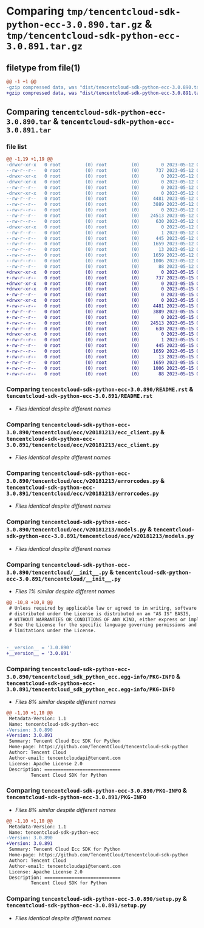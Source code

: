 # Comparing `tmp/tencentcloud-sdk-python-ecc-3.0.890.tar.gz` & `tmp/tencentcloud-sdk-python-ecc-3.0.891.tar.gz`

## filetype from file(1)

```diff
@@ -1 +1 @@
-gzip compressed data, was "dist/tencentcloud-sdk-python-ecc-3.0.890.tar", last modified: Fri May 12 02:09:32 2023, max compression
+gzip compressed data, was "dist/tencentcloud-sdk-python-ecc-3.0.891.tar", last modified: Mon May 15 03:23:59 2023, max compression
```

## Comparing `tencentcloud-sdk-python-ecc-3.0.890.tar` & `tencentcloud-sdk-python-ecc-3.0.891.tar`

### file list

```diff
@@ -1,19 +1,19 @@
-drwxr-xr-x   0 root         (0) root         (0)        0 2023-05-12 02:09:32.000000 tencentcloud-sdk-python-ecc-3.0.890/
--rw-r--r--   0 root         (0) root         (0)      737 2023-05-12 02:09:32.000000 tencentcloud-sdk-python-ecc-3.0.890/README.rst
-drwxr-xr-x   0 root         (0) root         (0)        0 2023-05-12 02:09:32.000000 tencentcloud-sdk-python-ecc-3.0.890/tencentcloud/
-drwxr-xr-x   0 root         (0) root         (0)        0 2023-05-12 02:09:32.000000 tencentcloud-sdk-python-ecc-3.0.890/tencentcloud/ecc/
--rw-r--r--   0 root         (0) root         (0)        0 2023-05-12 02:09:32.000000 tencentcloud-sdk-python-ecc-3.0.890/tencentcloud/ecc/__init__.py
-drwxr-xr-x   0 root         (0) root         (0)        0 2023-05-12 02:09:32.000000 tencentcloud-sdk-python-ecc-3.0.890/tencentcloud/ecc/v20181213/
--rw-r--r--   0 root         (0) root         (0)     4481 2023-05-12 02:09:32.000000 tencentcloud-sdk-python-ecc-3.0.890/tencentcloud/ecc/v20181213/ecc_client.py
--rw-r--r--   0 root         (0) root         (0)     3889 2023-05-12 02:09:32.000000 tencentcloud-sdk-python-ecc-3.0.890/tencentcloud/ecc/v20181213/errorcodes.py
--rw-r--r--   0 root         (0) root         (0)        0 2023-05-12 02:09:32.000000 tencentcloud-sdk-python-ecc-3.0.890/tencentcloud/ecc/v20181213/__init__.py
--rw-r--r--   0 root         (0) root         (0)    24513 2023-05-12 02:09:32.000000 tencentcloud-sdk-python-ecc-3.0.890/tencentcloud/ecc/v20181213/models.py
--rw-r--r--   0 root         (0) root         (0)      630 2023-05-12 02:09:32.000000 tencentcloud-sdk-python-ecc-3.0.890/tencentcloud/__init__.py
-drwxr-xr-x   0 root         (0) root         (0)        0 2023-05-12 02:09:32.000000 tencentcloud-sdk-python-ecc-3.0.890/tencentcloud_sdk_python_ecc.egg-info/
--rw-r--r--   0 root         (0) root         (0)        1 2023-05-12 02:09:32.000000 tencentcloud-sdk-python-ecc-3.0.890/tencentcloud_sdk_python_ecc.egg-info/dependency_links.txt
--rw-r--r--   0 root         (0) root         (0)      445 2023-05-12 02:09:32.000000 tencentcloud-sdk-python-ecc-3.0.890/tencentcloud_sdk_python_ecc.egg-info/SOURCES.txt
--rw-r--r--   0 root         (0) root         (0)     1659 2023-05-12 02:09:32.000000 tencentcloud-sdk-python-ecc-3.0.890/tencentcloud_sdk_python_ecc.egg-info/PKG-INFO
--rw-r--r--   0 root         (0) root         (0)       13 2023-05-12 02:09:32.000000 tencentcloud-sdk-python-ecc-3.0.890/tencentcloud_sdk_python_ecc.egg-info/top_level.txt
--rw-r--r--   0 root         (0) root         (0)     1659 2023-05-12 02:09:32.000000 tencentcloud-sdk-python-ecc-3.0.890/PKG-INFO
--rw-r--r--   0 root         (0) root         (0)     1006 2023-05-12 02:09:32.000000 tencentcloud-sdk-python-ecc-3.0.890/setup.py
--rw-r--r--   0 root         (0) root         (0)       88 2023-05-12 02:09:32.000000 tencentcloud-sdk-python-ecc-3.0.890/setup.cfg
+drwxr-xr-x   0 root         (0) root         (0)        0 2023-05-15 03:23:59.000000 tencentcloud-sdk-python-ecc-3.0.891/
+-rw-r--r--   0 root         (0) root         (0)      737 2023-05-15 03:23:59.000000 tencentcloud-sdk-python-ecc-3.0.891/README.rst
+drwxr-xr-x   0 root         (0) root         (0)        0 2023-05-15 03:23:59.000000 tencentcloud-sdk-python-ecc-3.0.891/tencentcloud/
+drwxr-xr-x   0 root         (0) root         (0)        0 2023-05-15 03:23:59.000000 tencentcloud-sdk-python-ecc-3.0.891/tencentcloud/ecc/
+-rw-r--r--   0 root         (0) root         (0)        0 2023-05-15 03:23:59.000000 tencentcloud-sdk-python-ecc-3.0.891/tencentcloud/ecc/__init__.py
+drwxr-xr-x   0 root         (0) root         (0)        0 2023-05-15 03:23:59.000000 tencentcloud-sdk-python-ecc-3.0.891/tencentcloud/ecc/v20181213/
+-rw-r--r--   0 root         (0) root         (0)     4481 2023-05-15 03:23:59.000000 tencentcloud-sdk-python-ecc-3.0.891/tencentcloud/ecc/v20181213/ecc_client.py
+-rw-r--r--   0 root         (0) root         (0)     3889 2023-05-15 03:23:59.000000 tencentcloud-sdk-python-ecc-3.0.891/tencentcloud/ecc/v20181213/errorcodes.py
+-rw-r--r--   0 root         (0) root         (0)        0 2023-05-15 03:23:59.000000 tencentcloud-sdk-python-ecc-3.0.891/tencentcloud/ecc/v20181213/__init__.py
+-rw-r--r--   0 root         (0) root         (0)    24513 2023-05-15 03:23:59.000000 tencentcloud-sdk-python-ecc-3.0.891/tencentcloud/ecc/v20181213/models.py
+-rw-r--r--   0 root         (0) root         (0)      630 2023-05-15 03:23:59.000000 tencentcloud-sdk-python-ecc-3.0.891/tencentcloud/__init__.py
+drwxr-xr-x   0 root         (0) root         (0)        0 2023-05-15 03:23:59.000000 tencentcloud-sdk-python-ecc-3.0.891/tencentcloud_sdk_python_ecc.egg-info/
+-rw-r--r--   0 root         (0) root         (0)        1 2023-05-15 03:23:59.000000 tencentcloud-sdk-python-ecc-3.0.891/tencentcloud_sdk_python_ecc.egg-info/dependency_links.txt
+-rw-r--r--   0 root         (0) root         (0)      445 2023-05-15 03:23:59.000000 tencentcloud-sdk-python-ecc-3.0.891/tencentcloud_sdk_python_ecc.egg-info/SOURCES.txt
+-rw-r--r--   0 root         (0) root         (0)     1659 2023-05-15 03:23:59.000000 tencentcloud-sdk-python-ecc-3.0.891/tencentcloud_sdk_python_ecc.egg-info/PKG-INFO
+-rw-r--r--   0 root         (0) root         (0)       13 2023-05-15 03:23:59.000000 tencentcloud-sdk-python-ecc-3.0.891/tencentcloud_sdk_python_ecc.egg-info/top_level.txt
+-rw-r--r--   0 root         (0) root         (0)     1659 2023-05-15 03:23:59.000000 tencentcloud-sdk-python-ecc-3.0.891/PKG-INFO
+-rw-r--r--   0 root         (0) root         (0)     1006 2023-05-15 03:23:59.000000 tencentcloud-sdk-python-ecc-3.0.891/setup.py
+-rw-r--r--   0 root         (0) root         (0)       88 2023-05-15 03:23:59.000000 tencentcloud-sdk-python-ecc-3.0.891/setup.cfg
```

### Comparing `tencentcloud-sdk-python-ecc-3.0.890/README.rst` & `tencentcloud-sdk-python-ecc-3.0.891/README.rst`

 * *Files identical despite different names*

### Comparing `tencentcloud-sdk-python-ecc-3.0.890/tencentcloud/ecc/v20181213/ecc_client.py` & `tencentcloud-sdk-python-ecc-3.0.891/tencentcloud/ecc/v20181213/ecc_client.py`

 * *Files identical despite different names*

### Comparing `tencentcloud-sdk-python-ecc-3.0.890/tencentcloud/ecc/v20181213/errorcodes.py` & `tencentcloud-sdk-python-ecc-3.0.891/tencentcloud/ecc/v20181213/errorcodes.py`

 * *Files identical despite different names*

### Comparing `tencentcloud-sdk-python-ecc-3.0.890/tencentcloud/ecc/v20181213/models.py` & `tencentcloud-sdk-python-ecc-3.0.891/tencentcloud/ecc/v20181213/models.py`

 * *Files identical despite different names*

### Comparing `tencentcloud-sdk-python-ecc-3.0.890/tencentcloud/__init__.py` & `tencentcloud-sdk-python-ecc-3.0.891/tencentcloud/__init__.py`

 * *Files 1% similar despite different names*

```diff
@@ -10,8 +10,8 @@
 # Unless required by applicable law or agreed to in writing, software
 # distributed under the License is distributed on an "AS IS" BASIS,
 # WITHOUT WARRANTIES OR CONDITIONS OF ANY KIND, either express or implied.
 # See the License for the specific language governing permissions and
 # limitations under the License.
 
 
-__version__ = '3.0.890'
+__version__ = '3.0.891'
```

### Comparing `tencentcloud-sdk-python-ecc-3.0.890/tencentcloud_sdk_python_ecc.egg-info/PKG-INFO` & `tencentcloud-sdk-python-ecc-3.0.891/tencentcloud_sdk_python_ecc.egg-info/PKG-INFO`

 * *Files 8% similar despite different names*

```diff
@@ -1,10 +1,10 @@
 Metadata-Version: 1.1
 Name: tencentcloud-sdk-python-ecc
-Version: 3.0.890
+Version: 3.0.891
 Summary: Tencent Cloud Ecc SDK for Python
 Home-page: https://github.com/TencentCloud/tencentcloud-sdk-python
 Author: Tencent Cloud
 Author-email: tencentcloudapi@tencent.com
 License: Apache License 2.0
 Description: ============================
         Tencent Cloud SDK for Python
```

### Comparing `tencentcloud-sdk-python-ecc-3.0.890/PKG-INFO` & `tencentcloud-sdk-python-ecc-3.0.891/PKG-INFO`

 * *Files 8% similar despite different names*

```diff
@@ -1,10 +1,10 @@
 Metadata-Version: 1.1
 Name: tencentcloud-sdk-python-ecc
-Version: 3.0.890
+Version: 3.0.891
 Summary: Tencent Cloud Ecc SDK for Python
 Home-page: https://github.com/TencentCloud/tencentcloud-sdk-python
 Author: Tencent Cloud
 Author-email: tencentcloudapi@tencent.com
 License: Apache License 2.0
 Description: ============================
         Tencent Cloud SDK for Python
```

### Comparing `tencentcloud-sdk-python-ecc-3.0.890/setup.py` & `tencentcloud-sdk-python-ecc-3.0.891/setup.py`

 * *Files identical despite different names*

